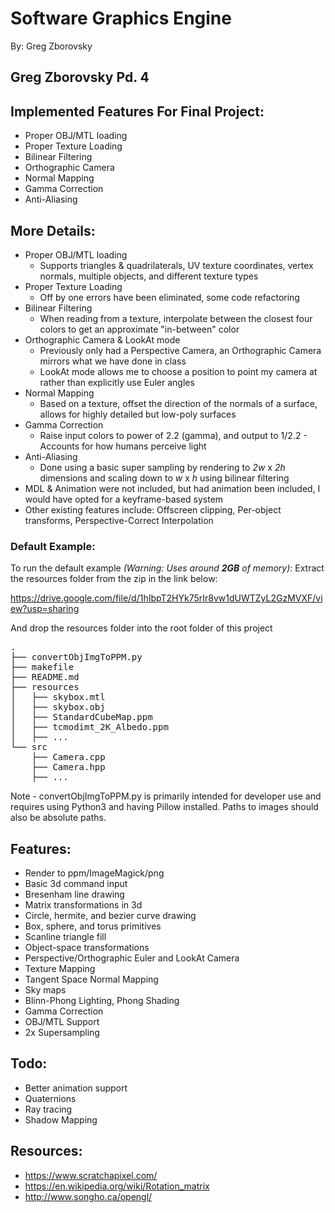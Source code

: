 # Software Graphics Engine
By: Greg Zborovsky

## Greg Zborovsky Pd. 4

## Implemented Features For Final Project:
* Proper OBJ/MTL loading
* Proper Texture Loading
* Bilinear Filtering
* Orthographic Camera
* Normal Mapping
* Gamma Correction
* Anti-Aliasing

## More Details:
* Proper OBJ/MTL loading
  * Supports triangles & quadrilaterals, UV texture coordinates, vertex normals, multiple objects, and different texture types
* Proper Texture Loading
  * Off by one errors have been eliminated, some code refactoring
* Bilinear Filtering
  * When reading from a texture, interpolate between the closest four colors to get an approximate "in-between" color
* Orthographic Camera & LookAt mode
  * Previously only had a Perspective Camera, an Orthographic Camera mirrors what we have done in class
  * LookAt mode allows me to choose a position to point my camera at rather than explicitly use Euler angles
* Normal Mapping
  * Based on a texture, offset the direction of the normals of a surface, allows for highly detailed but low-poly surfaces
* Gamma Correction
  * Raise input colors to power of 2.2 (gamma), and output to 1/2.2 - Accounts for how humans perceive light
* Anti-Aliasing
  * Done using a basic super sampling by rendering to *2w* x *2h* dimensions and scaling down to *w* x *h* using bilinear filtering
* MDL & Animation were not included, but had animation been included, I would have opted for a keyframe-based system
* Other existing features include: Offscreen clipping, Per-object transforms, Perspective-Correct Interpolation

### Default Example:
To run the default example *(Warning: Uses around **2GB** of memory)*:
Extract the resources folder from the zip in the link below:

https://drive.google.com/file/d/1hIbpT2HYk75rIr8vw1dUWTZyL2GzMVXF/view?usp=sharing

And drop the resources folder into the root folder of this project
<pre>
.
├── convertObjImgToPPM.py
├── makefile
├── README.md
├── resources
│   ├── skybox.mtl
│   ├── skybox.obj
│   ├── StandardCubeMap.ppm
│   ├── tcmodimt_2K_Albedo.ppm
│   ├── ...
└── src
    ├── Camera.cpp
    ├── Camera.hpp
    ├── ...
</pre>

Note - convertObjImgToPPM.py is primarily intended for developer use and requires using Python3 and having Pillow installed. Paths to images should also be absolute paths.

## Features:
* Render to ppm/ImageMagick/png
* Basic 3d command input
* Bresenham line drawing
* Matrix transformations in 3d
* Circle, hermite, and bezier curve drawing
* Box, sphere, and torus primitives
* Scanline triangle fill
* Object-space transformations
* Perspective/Orthographic Euler and LookAt Camera
* Texture Mapping
* Tangent Space Normal Mapping
* Sky maps
* Blinn-Phong Lighting, Phong Shading
* Gamma Correction
* OBJ/MTL Support
* 2x Supersampling

## Todo:
* Better animation support
* Quaternions
* Ray tracing
* Shadow Mapping

## Resources:
* https://www.scratchapixel.com/
* https://en.wikipedia.org/wiki/Rotation_matrix
* http://www.songho.ca/opengl/
